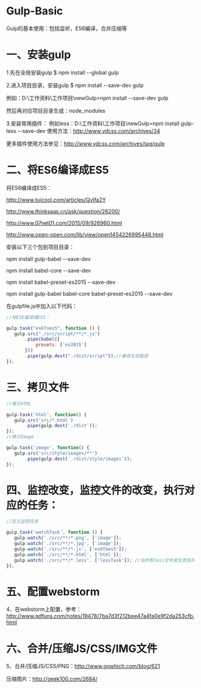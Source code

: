 # Gulp-Basic
Gulp的基本使用：包括监听，ES6编译，合并压缩等


# 一、安装gulp

1.先在全局安装gulp
$ npm install --global gulp

2.进入项目目录，安装gulp
$ npm install --save-dev gulp

例如：D:\工作资料\工作项目\newGulp>npm install --save-dev gulp

然后再对应项目目录生成：node_modules

3.安装常用插件：
例如less：D:\工作资料\工作项目\newGulp>npm install gulp-less --save-dev
使用方法：http://www.ydcss.com/archives/34

更多插件使用方法参见：http://www.ydcss.com/archives/tag/gulp


# 二、将ES6编译成ES5

将ES6编译成ES5：

http://www.tuicool.com/articles/QvIfa2Y

http://www.thinksaas.cn/ask/question/26200/

http://www.07net01.com/2015/09/926960.html

http://www.open-open.com/lib/view/open1454226995448.html


安装以下三个包到项目目录：

npm install gulp-babel --save-dev

npm install babel-core --save-dev

npm install babel-preset-es2015 --save-dev

npm install gulp-babel babel-core babel-preset-es2015 --save-dev



在gulpfile.js中加入以下代码：
 ```javascript
//将ES6编译成ES5：

gulp.task("es6Toes5", function () {
    gulp.src("./src/script/**/*.js")
        .pipe(babel({
            presets: ['es2015']
        }))
        .pipe(gulp.dest("./dist/script"));//编译生成路径
});
```

# 三、拷贝文件
 ```javascript
//拷贝HTML

gulp.task('html', function() {
    gulp.src('src/*.html')
        .pipe(gulp.dest('./dist'));
});
//拷贝Image

gulp.task('image', function() {
    gulp.src('src/style/images/**')
        .pipe(gulp.dest('./dist/style/images'));
});
```

# 四、监控改变，监控文件的改变，执行对应的任务：
 ```javascript
//定义监控任务

gulp.task('watchTask', function () {
    gulp.watch('./src/**/*.png', ['image']);
    gulp.watch('./src/**/*.jpg', ['image']);
    gulp.watch('./src/**/*.js', ['es6Toes5']);
    gulp.watch('./src/**/*.html', ['html']);
    gulp.watch('./src/**/*.less', ['lessTask']); //当所有less文件发生改变时，调用testLess任务
});
```

# 五、配置webstorm

4、在webstorm上配置，参考：http://www.qdfuns.com/notes/19478/7ba7d3f212bee47a4fa0e9f2da253cfb.html


# 六、合并/压缩JS/CSS/IMG文件

5、合并/压缩JS/CSS/PNG：http://www.gowhich.com/blog/621

压缩图片：http://geek100.com/2684/
